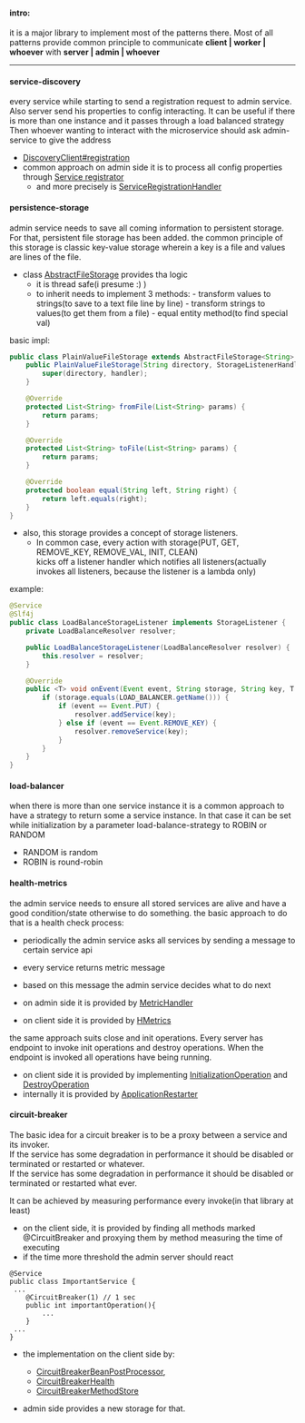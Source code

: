 #### intro:
it is a major library to implement most of the patterns there. 
Most of all patterns provide common principle to communicate **client | worker | whoever** with **server | admin |  whoever**

---

#### service-discovery
every service while starting to send a registration request to admin service. Also server send his properties to config interacting.
It can be useful if there is more than one instance and it passes through a load balanced strategy
Then whoever wanting to interact with the microservice should ask admin-service to give the address
- [DiscoveryClient#registration](src/main/java/ie/home/msa/sandbox/discovery/client/DiscoveryClient.java)
- common approach on admin side it is to process all config properties through [Service registrator](src/main/java/ie/home/msa/sandbox/discovery/server/ServiceRegistrator.java)
  - and more precisely is [ServiceRegistrationHandler](src/main/java/ie/home/msa/sandbox/discovery/server/ServiceRegistrationHandler.java) 
  
#### persistence-storage
admin service needs to save all coming information to persistent storage. For that, persistent file storage has been added.
the common principle of this storage is classic key-value storage wherein a key is a file and values are lines of the file.
- class [AbstractFileStorage](src/main/java/ie/home/msa/sandbox/discovery/server/AbstractFileStorage.java) provides tha logic
  - it is thread safe(i presume :) )
  - to inherit needs to implement 3 methods:
         - transform values to strings(to save to a text file line by line)
         - transform strings to values(to get them from a file)
         - equal entity method(to find special val)

basic impl:         
```java
public class PlainValueFileStorage extends AbstractFileStorage<String> {
    public PlainValueFileStorage(String directory, StorageListenerHandler handler) {
        super(directory, handler);
    }

    @Override
    protected List<String> fromFile(List<String> params) {
        return params;
    }

    @Override
    protected List<String> toFile(List<String> params) {
        return params;
    }

    @Override
    protected boolean equal(String left, String right) {
        return left.equals(right);
    }
}

```
- also, this storage provides a concept of storage listeners. 
  - In common case, every action with storage(PUT, GET, REMOVE_KEY, REMOVE_VAL, INIT, CLEAN)\
kicks off a listener handler which notifies all listeners(actually invokes all listeners, because the listener is a lambda only)
    
  
example:
```java
@Service
@Slf4j
public class LoadBalanceStorageListener implements StorageListener {
    private LoadBalanceResolver resolver;

    public LoadBalanceStorageListener(LoadBalanceResolver resolver) {
        this.resolver = resolver;
    }

    @Override
    public <T> void onEvent(Event event, String storage, String key, T val) {
        if (storage.equals(LOAD_BALANCER.getName())) {
            if (event == Event.PUT) {
                resolver.addService(key);
            } else if (event == Event.REMOVE_KEY) {
                resolver.removeService(key);
            }
        }
    }
}
```  

#### load-balancer  
when there is more than one service instance it is a common approach to have a strategy to return some a service instance.
In that case it can be set while initialization by a parameter load-balance-strategy to ROBIN or RANDOM
- RANDOM is random
- ROBIN is round-robin

#### health-metrics
the admin service needs to ensure all stored services are alive and have a good condition/state otherwise to do something.
the basic approach to do that is a health check process:
 - periodically the admin service asks all services by sending a message to certain service api
 - every service returns metric message
 - based on this message the admin service decides what to do next

- on admin side it is provided by [MetricHandler](src/main/java/ie/home/msa/sandbox/discovery/server/MetricHandler.java)
- on client side it is provided by [HMetrics](src/main/java/ie/home/msa/sandbox/discovery/server/MetricHandler.java)

the same approach suits close and init operations. Every server has endpoint to invoke init operations and destroy operations. When the endpoint is invoked all operations have being running.
- on client side it is provided by implementing [InitializationOperation](src/main/java/ie/home/msa/sandbox/discovery/client/InitializationOperation.java) and [DestroyOperation](src/main/java/ie/home/msa/sandbox/discovery/client/DestroyOperation.java)
- internally it is provided by [ApplicationRestarter](src/main/java/ie/home/msa/sandbox/discovery/client/ApplicationRestarter.java)

#### circuit-breaker
The basic idea for a circuit breaker is to be a proxy between a service and its invoker.\
If the service has some degradation in performance it should be disabled or terminated or restarted or whatever.\
If the service has some degradation in performance it should be disabled or terminated or restarted what ever. 

It can be achieved by measuring performance every invoke(in that library at least)
- on the client side, it is provided by finding all methods marked @CircuitBreaker and proxying them by method measuring the time of executing
- if the time more threshold the admin server should react
```
@Service
public class ImportantService {
 ... 
    @CircuitBreaker(1) // 1 sec
    public int importantOperation(){
        ...
    }
 ...   
}
```
- the implementation on the client side by:
   - [CircuitBreakerBeanPostProcessor](src/main/java/ie/home/msa/sandbox/discovery/client/CircuitBreakerBeanPostProcessor.java),
   - [CircuitBreakerHealth](src/main/java/ie/home/msa/sandbox/discovery/client/CircuitBreakerHealth.java)
   - [CircuitBreakerMethodStore](src/main/java/ie/home/msa/sandbox/discovery/client/CircuitBreakerMethodStore.java)

- admin side provides a new storage for that.